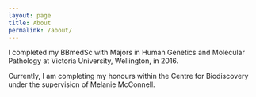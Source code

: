 ```yaml
---
layout: page
title: About
permalink: /about/
---
```


I completed my BBmedSc with Majors in Human Genetics and Molecular Pathology at Victoria University, Wellington, in 2016.

Currently, I am completing my honours within the Centre for Biodiscovery under the supervision of Melanie McConnell.
